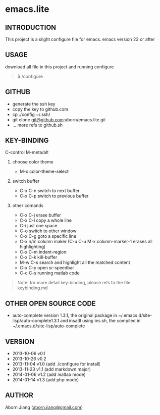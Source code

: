 emacs.lite
==========

## INTRODUCTION
This project is a slight configure file for emacs.
emacs version 23 or after 

## USAGE
download all file in this project and running configure
> $./configure

## GITHUB
* generate the ssh key
* copy the key to github.com
* cp ./config ~/.ssh/
* git clone git@github.com:aborn/emacs.lite.git
* ... more refs to github.sh

## KEY-BINDING
C-control
M-meta/alt

1. choose color theme
	*  M-x color-theme-select

2. switch buffer 
	* C-x C-n  switch to next buffer
	* C-x C-p  switch to previous buffer

3. other comands
	* C-x C-j  erase buffer
	* C-x C-l  copy a whole line
	* C-i      just one space
	* C-o      switch to other window
	* C-x C-g  goto a specific line
	* C-x n/m  column maker (C-u C-u M-x column-marker-1 erases all highlighting)
    * C-x C-m  indent-region
    * C-x C-k  kill-buffer
    * M-w C-s  search and highlight all the matched content
    * C-x C-y  open sr-speedbar
    * C-c C-s  running matlab code

> Note: for more detail key-binding, please refs to the file keybinding.md

## OTHER OPEN SOURCE CODE
* auto-complete version 1.3.1, the original package in
 ~/.emacs.d/site-lisp/auto-complete1.3.1 and insatll using ins.sh, the 
 compiled in  ~/.emacs.d/site-lisp/auto-complete
 
## VERSION
* 2013-10-06 v0.1
* 2013-10-26 v0.2
* 2013-11-04 v1.0 (add ./configure for install)
* 2013-11-23 v1.1 (add markdown major)
* 2014-01-06 v1.2 (add matlab mode)
* 2014-01-14 v1.3 (add php mode)

## AUTHOR
Aborn Jiang (aborn.jiang@gmail.com)
